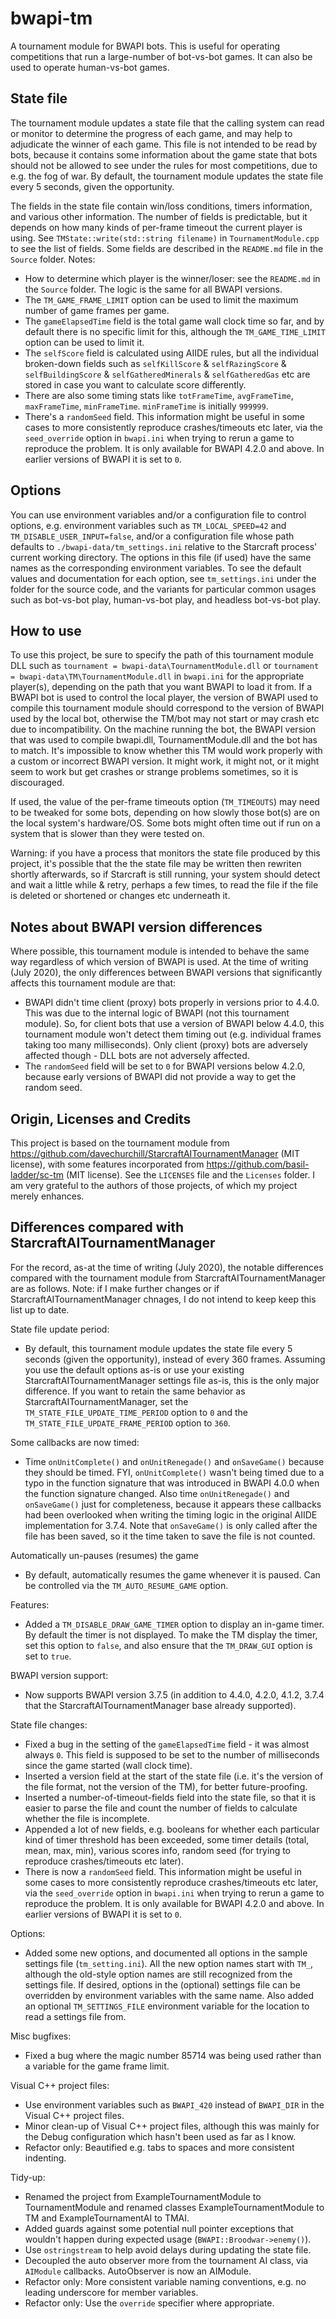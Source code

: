# bwapi-tm
A tournament module for BWAPI bots. This is useful for operating competitions that run a large-number of bot-vs-bot games. It can also be used to operate human-vs-bot games.

## State file
The tournament module updates a state file that the calling system can read or monitor to determine the progress of each game, and may help to adjudicate the winner of each game. This file is not intended to be read by bots, because it contains some information about the game state that bots should not be allowed to see under the rules for most competitions, due to e.g. the fog of war. By default, the tournament module updates the state file every 5 seconds, given the opportunity.

The fields in the state file contain win/loss conditions, timers information, and various other information. The number of fields is predictable, but it depends on how many kinds of per-frame timeout the current player is using. See `TMState::write(std::string filename)` in `TournamentModule.cpp` to see the list of fields. Some fields are described in the `README.md` file in the `Source` folder. Notes:
* How to determine which player is the winner/loser: see the `README.md` in the `Source` folder. The logic is the same for all BWAPI versions.
* The `TM_GAME_FRAME_LIMIT` option can be used to limit the maximum number of game frames per game.
* The `gameElapsedTime` field is the total game wall clock time so far, and by default there is no specific limit for this, although the `TM_GAME_TIME_LIMIT` option can be used to limit it.
* The `selfScore` field is calculated using AIIDE rules, but all the individual broken-down fields such as `selfKillScore` & `selfRazingScore` & `selfBuildingScore` & `selfGatheredMinerals` & `selfGatheredGas` etc are stored in case you want to calculate score differently.
* There are also some timing stats like `totFrameTime`, `avgFrameTime`, `maxFrameTime`, `minFrameTime`. `minFrameTime` is initially `999999`.
* There's a `randomSeed` field. This information might be useful in some cases to more consistently reproduce crashes/timeouts etc later, via the `seed_override` option in `bwapi.ini` when trying to rerun a game to reproduce the problem. It is only available for BWAPI 4.2.0 and above. In earlier versions of BWAPI it is set to `0`.

## Options
You can use environment variables and/or a configuration file to control options, e.g. environment variables such as `TM_LOCAL_SPEED=42` and `TM_DISABLE_USER_INPUT=false`, and/or a configuration file whose path defaults to `./bwapi-data/tm_settings.ini` relative to the Starcraft process' current working directory. The options in this file (if used) have the same names as the corresponding environment variables. To see the default values and documentation for each option, see `tm_settings.ini` under the folder for the source code, and the variants for particular common usages such as bot-vs-bot play, human-vs-bot play, and headless bot-vs-bot play.

## How to use
To use this project, be sure to specify the path of this tournament module DLL such as `tournament = bwapi-data\TournamentModule.dll` or `tournament = bwapi-data\TM\TournamentModule.dll` in `bwapi.ini` for the appropriate player(s), depending on the path that you want BWAPI to load it from. If a BWAPI bot is used to control the local player, the version of BWAPI used to compile this tournament module should correspond to the version of BWAPI used by the local bot, otherwise the TM/bot may not start or may crash etc due to incompatibility. On the machine running the bot, the BWAPI version that was used to compile bwapi.dll, TournamentModule.dll and the bot has to match. It's impossible to know whether this TM would work properly with a custom or incorrect BWAPI version. It might work, it might not, or it might seem to work but get crashes or strange problems sometimes, so it is discouraged.

If used, the value of the per-frame timeouts option (`TM_TIMEOUTS`) may need to be tweaked for some bots, depending on how slowly those bot(s) are on the local system's hardware/OS. Some bots might often time out if run on a system that is slower than they were tested on.

Warning: if you have a process that monitors the state file produced by this project, it's possible that the the state file may be written then rewriten shortly afterwards, so if Starcraft is still running, your system should detect and wait a little while & retry, perhaps a few times, to read the file if the file is deleted or shortened or changes etc underneath it.

## Notes about BWAPI version differences
Where possible, this tournament module is intended to behave the same way regardless of which version of BWAPI is used. At the time of writing (July 2020), the only differences between BWAPI versions that significantly affects this tournament module are that:
* BWAPI didn't time client (proxy) bots properly in versions prior to 4.4.0. This was due to the internal logic of BWAPI (not this tournament module). So, for client bots that use a version of BWAPI below 4.4.0, this tournament module won't detect them timing out (e.g. individual frames taking too many milliseconds). Only client (proxy) bots are adversely affected though - DLL bots are not adversely affected.
* The `randomSeed` field will be set to `0` for BWAPI versions below 4.2.0, because early versions of BWAPI did not provide a way to get the random seed.

## Origin, Licenses and Credits
This project is based on the tournament module from https://github.com/davechurchill/StarcraftAITournamentManager (MIT license), with some features incorporated from https://github.com/basil-ladder/sc-tm (MIT license). See the `LICENSES` file and the `Licenses` folder. I am very grateful to the authors of those projects, of which my project merely enhances.

## Differences compared with StarcraftAITournamentManager
For the record, as-at the time of writing (July 2020), the notable differences compared with the tournament module from StarcraftAITournamentManager are as follows. Note: if I make further changes or if StarcraftAITournamentManager chnages, I do not intend to keep keep this list up to date.

State file update period:
* By default, this tournament module updates the state file every 5 seconds (given the opportunity), instead of every 360 frames. Assuming you use the default options as-is or use your existing StarcraftAITournamentManager settings file as-is, this is the only major difference. If you want to retain the same behavior as StarcraftAITournamentManager, set the `TM_STATE_FILE_UPDATE_TIME_PERIOD` option to `0` and the `TM_STATE_FILE_UPDATE_FRAME_PERIOD` option to `360`.

Some callbacks are now timed:
* Time `onUnitComplete()` and `onUnitRenegade()` and `onSaveGame()` because they should be timed. FYI, `onUnitComplete()` wasn't being timed due to a typo in the function signature that was introduced in BWAPI 4.0.0 when the function signature changed. Also time `onUnitRenegade()` and `onSaveGame()` just for completeness, because it appears these callbacks had been overlooked when writing the timing logic in the original AIIDE implementation for 3.7.4. Note that `onSaveGame()` is only called after the file has been saved, so it the time taken to save the file is not counted.

Automatically un-pauses (resumes) the game
* By default, automatically resumes the game whenever it is paused. Can be controlled via the `TM_AUTO_RESUME_GAME` option.

Features:
* Added a `TM_DISABLE_DRAW_GAME_TIMER` option to display an in-game timer. By default the timer is not displayed. To make the TM display the timer, set this option to `false`, and also ensure that the `TM_DRAW_GUI` option is set to `true`.

BWAPI version support:
* Now supports BWAPI version 3.7.5 (in addition to 4.4.0, 4.2.0, 4.1.2, 3.7.4 that the StarcraftAITournamentManager base already supported).

State file changes:
* Fixed a bug in the setting of the `gameElapsedTime` field - it was almost always `0`. This field is supposed to be set to the number of milliseconds since the game started (wall clock time).
* Inserted a version field at the start of the state file (i.e. it's the version of the file format, not the version of the TM), for better future-proofing.
* Inserted a number-of-timeout-fields field into the state file, so that it is easier to parse the file and count the number of fields to calculate whether the file is incomplete.
* Appended a lot of new fields, e.g. booleans for whether each particular kind of timer threshold has been exceeded, some timer details (total, mean, max, min), various scores info, random seed (for trying to reproduce crashes/timeouts etc later).
* There is now a `randomSeed` field. This information might be useful in some cases to more consistently reproduce crashes/timeouts etc later, via the `seed_override` option in `bwapi.ini` when trying to rerun a game to reproduce the problem. It is only available for BWAPI 4.2.0 and above. In earlier versions of BWAPI it is set to `0`.

Options:
* Added some new options, and documented all options in the sample settings file (`tm_setting.ini`). All the new option names start with `TM_`, although the old-style option names are still recognized from the settings file. If desired, options in the (optional) settings file can be overridden by environment variables with the same name. Also added an optional `TM_SETTINGS_FILE` environment variable for the location to read a settings file from.

Misc bugfixes:
* Fixed a bug where the magic number 85714 was being used rather than a variable for the game frame limit.

Visual C++ project files:
* Use environment variables such as `BWAPI_420` instead of `BWAPI_DIR` in the Visual C++ project files.
* Minor clean-up of Visual C++ project files, although this was mainly for the Debug configuration which hasn't been used as far as I know.
* Refactor only: Beautified e.g. tabs to spaces and more consistent indenting.

Tidy-up:
* Renamed the project from ExampleTournamentModule to TournamentModule and renamed classes ExampleTournamentModule to TM and ExampleTournamentAI to TMAI.
* Added guards against some potential null pointer exceptions that wouldn't happen during expected usage (`BWAPI::Broodwar->enemy()`).
* Use `ostringstream` to help avoid delays during updating the state file.
* Decoupled the auto observer more from the tournament AI class, via `AIModule` callbacks. AutoObserver is now an AIModule.
* Refactor only: More consistent variable naming conventions, e.g. no leading underscore for member variables.
* Refactor only: Use the `override` specifier where appropriate.